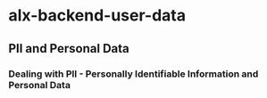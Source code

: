 # alx-backend-user-data
## PII and Personal Data
### Dealing with PII - Personally Identifiable Information and Personal Data